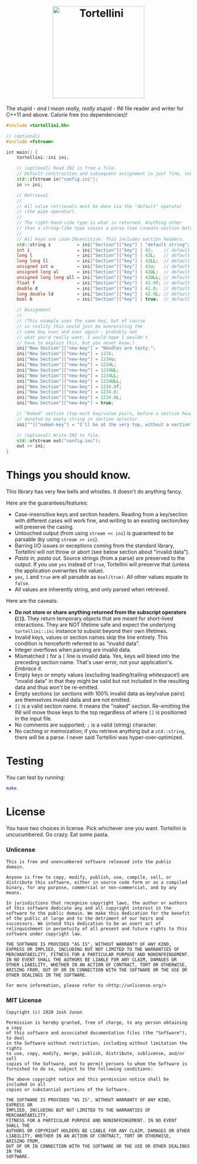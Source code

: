 <h1 align="center">
	<img height="250" src="logo.png" alt="Tortellini">
</h1>

The stupid - _and I mean really, really stupid_ - INI file reader and writer for C++11 and above. Calorie free (no dependencies)!

```c++
#include <tortellini.hh>

// (optional)
#include <fstream>

int main() {
	tortellini::ini ini;

	// (optional) Read INI in from a file.
	// Default construction and subsequent assignment is just fine, too.
	std::ifstream in("config.ini");
	in >> ini;

	// Retrieval
	//
	// All value retrievals must be done via the "default" operator
	// (the pipe operator).
	//
	// The right-hand-side type is what is returned. Anything other
	// than a string-like type causes a parse (see caveats section below).
	//
	// All keys are case-INsensitive. This includes section headers.
	std::string s          = ini["Section"]["key"] | "default string";
	int i                  = ini["Section"]["key"] | 42;    // default int
	long l                 = ini["Section"]["key"] | 42L;   // default long
	long long ll           = ini["Section"]["key"] | 42LL;  // default long long
	unsigned int u         = ini["Section"]["key"] | 42u;   // default unsigned int
	unsigned long ul       = ini["Section"]["key"] | 42UL;  // default unsigned long
	unsigned long long ull = ini["Section"]["key"] | 42ULL; // default unsigned long long
	float f                = ini["Section"]["key"] | 42.0f; // default float
	double d               = ini["Section"]["key"] | 42.0;  // default double
	long double ld         = ini["Section"]["key"] | 42.0L; // default long double
	bool b                 = ini["Section"]["key"] | true;  // default bool

	// Assignment
	//
	// (This example uses the same key, but of course
	// in reality this would just be overwriting the
	// same key over and over again - probably not
	// what you'd really want. I would hope I wouldn't
	// have to explain this, but you never know.)
	ini["New Section"]["new-key"] = "Noodles are tasty.";
	ini["New Section"]["new-key"] = 1234;
	ini["New Section"]["new-key"] = 1234u;
	ini["New Section"]["new-key"] = 1234L;
	ini["New Section"]["new-key"] = 1234UL;
	ini["New Section"]["new-key"] = 1234LL;
	ini["New Section"]["new-key"] = 1234ULL;
	ini["New Section"]["new-key"] = 1234.0f;
	ini["New Section"]["new-key"] = 1234.0;
	ini["New Section"]["new-key"] = 1234.0L;
	ini["New Section"]["new-key"] = true;

	// "Naked" section (top-most key/value pairs, before a section header)
	// denoted by empty string in section selector
	ini[""]["naked-key"] = "I'll be at the very top, without a section";

	// (optional) Write INI to file.
	std::ofstream out("config.ini");
	out << ini;
}
```

# Things you should know.

This library has very few bells and whistles. It doesn't do anything fancy.

Here are the guarantees/features:

- Case-insensitive keys and section headers. Reading from a key/section with different cases will work fine, and writing to an existing section/key will preserve the casing.
- Untouched output (from using `stream << ini`) is guaranteed to be parsable (by using `stream >> ini`).
- Barring I/O issues or exceptions coming from the standard library, Tortellini will not throw or abort (see below section about "invalid data").
- _Pasta in, pasta out._ Source strings (from a parse) are preserved to the output. If you use `yes` instead of `true`, Tortellini will preserve that (unless the application overwrites the value).
- `yes`, `1` and `true` are all parsable as `bool(true)`. All other values equate to `false`.
- All values are inherently string, and only parsed when retrieved.

Here are the caveats:

- **Do not store or share anything returned from the subscript operators (`[]`).** They return temporary objects that are meant for short-lived interactions. They are NOT lifetime safe and expect the underlying `tortellini::ini` instance to subsist beyond their own lifetimes.
- Invalid keys, values or section names skip the line entirely. This condition is henceforth referred to as "invalid data".
- Integer overflows when parsing are invalid data.
- Mismatched `]` for a `[` line is invalid data. Yes, keys _will_ bleed into the preceding section name. That's user error, not your application's. _Embrace it._
- Empty keys or empty values (excluding leading/trailing whitespace!) are "invalid data" in that they might be valid but not included in the resulting data and thus _won't_ be re-emitted.
- Empty sections (or sections with 100% invalid data as key/value pairs) are themselves invalid data and are not emitted.
- `[]` is a valid section name. It means the "naked" section. Re-emitting the INI will move those keys to the top regardless of where `[]` is positioned in the input file.
- No comments are supported; `;` is a valid (string) character.
- No caching or memoization; if you retrieve anything but a `std::string`, there _will_ be a parse. I never said Tortellini was hyper-over-optimized.

# Testing
You can test by running:

```bash
make
```

# License

You have two choices in license. Pick whichever one you want.
Tortellini is uncucumbered. Go crazy. Eat some pasta.

### Unlicense

```
This is free and unencumbered software released into the public domain.

Anyone is free to copy, modify, publish, use, compile, sell, or
distribute this software, either in source code form or as a compiled
binary, for any purpose, commercial or non-commercial, and by any
means.

In jurisdictions that recognize copyright laws, the author or authors
of this software dedicate any and all copyright interest in the
software to the public domain. We make this dedication for the benefit
of the public at large and to the detriment of our heirs and
successors. We intend this dedication to be an overt act of
relinquishment in perpetuity of all present and future rights to this
software under copyright law.

THE SOFTWARE IS PROVIDED "AS IS", WITHOUT WARRANTY OF ANY KIND,
EXPRESS OR IMPLIED, INCLUDING BUT NOT LIMITED TO THE WARRANTIES OF
MERCHANTABILITY, FITNESS FOR A PARTICULAR PURPOSE AND NONINFRINGEMENT.
IN NO EVENT SHALL THE AUTHORS BE LIABLE FOR ANY CLAIM, DAMAGES OR
OTHER LIABILITY, WHETHER IN AN ACTION OF CONTRACT, TORT OR OTHERWISE,
ARISING FROM, OUT OF OR IN CONNECTION WITH THE SOFTWARE OR THE USE OR
OTHER DEALINGS IN THE SOFTWARE.

For more information, please refer to <http://unlicense.org/>
```

### MIT License

```
Copyright (c) 2020 Josh Junon

Permission is hereby granted, free of charge, to any person obtaining a copy
of this software and associated documentation files (the "Software"), to deal
in the Software without restriction, including without limitation the rights
to use, copy, modify, merge, publish, distribute, sublicense, and/or sell
copies of the Software, and to permit persons to whom the Software is
furnished to do so, subject to the following conditions:

The above copyright notice and this permission notice shall be included in all
copies or substantial portions of the Software.

THE SOFTWARE IS PROVIDED "AS IS", WITHOUT WARRANTY OF ANY KIND, EXPRESS OR
IMPLIED, INCLUDING BUT NOT LIMITED TO THE WARRANTIES OF MERCHANTABILITY,
FITNESS FOR A PARTICULAR PURPOSE AND NONINFRINGEMENT. IN NO EVENT SHALL THE
AUTHORS OR COPYRIGHT HOLDERS BE LIABLE FOR ANY CLAIM, DAMAGES OR OTHER
LIABILITY, WHETHER IN AN ACTION OF CONTRACT, TORT OR OTHERWISE, ARISING FROM,
OUT OF OR IN CONNECTION WITH THE SOFTWARE OR THE USE OR OTHER DEALINGS IN THE
SOFTWARE.
```
